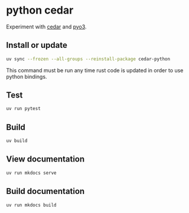 # python cedar

Experiment with [cedar](https://cedarpolicy.com/) and [pyo3](https://pyo3.rs/v0.23.5/rust-from-python.html).

## Install or update

```bash
uv sync --frozen --all-groups --reinstall-package cedar-python
```

This command must be run any time rust code is updated in order to use python bindings.

## Test

```bash
uv run pytest
```

## Build

```bash
uv build
```

## View documentation

```bash
uv run mkdocs serve
```

## Build documentation

```bash
uv run mkdocs build
```

